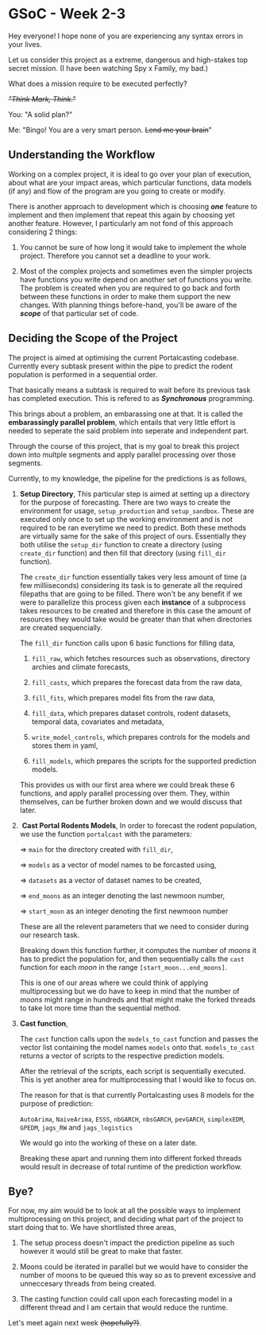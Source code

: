 # GSoC - Week 2-3

Hey everyone!
I hope none of you are experiencing any syntax errors in your lives. 

Let us consider this project as a extreme, dangerous and high-stakes top secret mission. (I have been watching Spy x Family, my bad.)

What does a mission require to be executed perfectly?

*~~"Think Mark, Think."~~*

You: "A solid plan?"

Me: "Bingo! You are a very smart person. ~~Lend me your brain~~"

## Understanding the Workflow

Working on a complex project, it is ideal to go over your plan of execution, about what are your impact areas, which particular functions, data models (if any) and flow of the program are you going to create or modify.

There is another approach to development which is choosing ***one*** feature to implement and then implement that repeat this again by choosing yet another feature. However, I particularly am not fond of this approach considering 2 things:

1. You cannot be sure of how long it would take to implement the whole project. Therefore you cannot set a deadline to your work.

2. Most of the complex projects and sometimes even the simpler projects have functions you write depend on another set of functions you write. The problem is created when you are required to go back and forth between these functions in order to make them support the new changes. With planning things before-hand, you'll be aware of the ***scope*** of that particular set of code.

## Deciding the Scope of the Project

The project is aimed at optimising the current Portalcasting codebase. Currently every subtask present within the pipe to predict the rodent population is performed in a sequential order. 

That basically means a subtask is required to wait before its previous task has completed execution. This is refered to as ***Synchronous*** programming. 

This brings about a problem, an embarassing one at that. It is called the **embarassingly parallel problem**, which entails that very little effort is needed to seperate the said problem into seperate and independent part. 

Through the course of this project, that is my goal to break this project down into multple segments and apply parallel processing over those segments.

Currently, to my knowledge, the pipeline for the predictions is as follows,

1. **Setup Directory**,
   This particular step is aimed at setting up a directory for the purpose of forecasting. There are two ways to create the environment for usage, 
   `setup_production` and `setup_sandbox`.  These are executed only once to set up the working environment and is not required to be ran everytime we need to predict.
   Both these methods are virtually same for the sake of this project of ours. Essentially they both utilise the `setup_dir` function to create a directory (using `create_dir` function) and then fill that directory (using `fill_dir` function).
   
   The `create_dir` function essentially takes very less amount of time (a few milliiseconds) considering its task is to generate all the required filepaths that are going to be filled. 
   There won't be any benefit if we were to parallelize this process given each **instance** of a subprocess takes resources to be created and therefore in this case the amount of resources they would take would be greater than that when directories are created sequencially. 
   
   The `fill_dir` function calls upon 6 basic functions for filling data,
   
   1. `fill_raw`, which fetches resources such as observations, directory archies and climate forecasts,
   
   2. `fill_casts`, which prepares the forecast data from the raw data,
   
   3. `fill_fits`, which prepares model fits from the raw data,
   
   4. `fill_data`, which prepares dataset controls, rodent datasets, temporal data, covariates and metadata,
   
   5. `write_model_controls`, which prepares controls for the models and stores them in yaml,
   
   6. `fill_models`, which prepares the scripts for the supported prediction models.
   
   This provides us with our first area where we could break these 6 functions, and apply parallel processing over them. They, within themselves, can be further broken down and we would discuss that later.

2.  **Cast Portal Rodents Models**,
   In order to forecast the rodent population, we use the function `portalcast` with the parameters: 
   
   => `main` for the directory created with `fill_dir`, 
   
   => `models` as a vector of model names to be forcasted using, 
   
   => `datasets` as a vector of dataset names to  be created, 
   
   => `end_moons` as an integer denoting the last newmoon number,
   
   => `start_moon` as an integer denoting the first newmoon number
   
   These are all the relevent parameters that we need to consider during our research task.
   
   Breaking down this function further, it computes the number of *moons* it has to predict the population for, and then sequentially calls the `cast` function for each *moon* in the range `[start_moon...end_moons]`.
   
   This is one of our areas where we could think of applying multiprocessing but we do have to keep in mind that the number of *moons* might range in hundreds and that might make the forked threads to take lot more time than the sequential method.

3. **Cast function**,
   
   The `cast` function calls upon the `models_to_cast` function and passes the vector list containing the model names `models` onto that. `models_to_cast` returns a vector of scripts to the respective prediction models.
   
   After the retrieval of the scripts, each script is sequentially executed. This is yet another area for multiprocessing that I would like to focus on. 
   
   The reason for that is that currently Portalcasting uses 8 models for the purpose of prediction: 
   
   `AutoArima`, `NaiveArima`, `ESSS`, `nbGARCH`, `nbsGARCH`, `pevGARCH`, `simplexEDM`, `GPEDM`, `jags_RW` and `jags_logistics` 
   
   We would go into the working of these on a later date.
   
   Breaking these apart and running them into different forked threads would result in decrease of total runtime of the prediction workflow.

## Bye?

For now, my aim would be to look at all the possible ways to implement multiprocessing on this project, and deciding what part of the project to start doing that to. We have shortlisted three areas,

1. The setup process doesn't impact the prediction pipeline as such however it would still be great to make that faster.

2. Moons could be iterated in parallel but we would have to consider the number of moons to be queued this way so as to prevent excessive and unneccesary threads from being created.

3. The casting function could call upon each forecasting model in a different thread and I am certain that would reduce the runtime.

Let's meet again next week ~~(hopefully?)~~.
